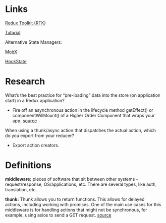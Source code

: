 # Links

[Redux Toolkit (RTK)](https://redux-toolkit.js.org/)

[Tutorial](https://redux-toolkit.js.org/tutorials/intermediate-tutorial)

Alternative State Managers:

[MobX](https://mobx.js.org/getting-started.html)

[HookState](https://hookstate.js.org/)

# Research

What’s the best practice for “pre-loading” data into the store (on application start) in a Redux application?

- Fire off an asynchronous action in the lifecycle method getEffect() or componentWillMount() of a Higher Order Component that wraps your app. [source](https://stackoverflow.com/questions/39356517/correct-way-to-pre-load-component-data-in-reactredux#:~:text=1%20Answer&text=The%20most%20'redux%2Dlike',Component%20that%20wraps%20your%20app.)

When using a thunk/async action that dispatches the actual action, which do you export from your reducer?

- Export action creators.

# Definitions

**middleware:** pieces of software that sit between other systems - request/response, OS/applications, etc. There are several types, like auth, translation, etc.

**thunk:** Thunk allows you to return functions. This allows for delayed actions, including working with promises. One of the main use cases for this middleware is for handling actions that might not be synchronous, for example, using axios to send a GET request. [source](https://www.freecodecamp.org/news/redux-thunk-explained-with-examples/#:~:text=Redux%20Thunk%20is%20middleware%20that,to%20send%20a%20GET%20request.)


